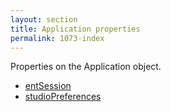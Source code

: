 ```yaml
---
layout: section
title: Application properties
permalink: 1073-index
---
```

Properties on the Application object.

* [entSession](./entSession.md)
* [studioPreferences](./studioPreferences.md)
